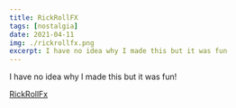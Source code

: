 ```yaml
---
title: RickRollFX
tags: [nostalgia]
date: 2021-04-11
img: ./rickrollfx.png
excerpt: I have no idea why I made this but it was fun
---
```


I have no idea why I made this but it was fun!

[RickRollFx](https://rickrollfx.surge.sh/)